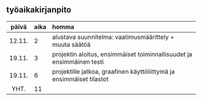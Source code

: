 ## työaikakirjanpito ##

| päivä | aika | homma  |
| :----:|:-----| :-----|
| 12.11. | 2    | alustava suunnitelma: vaatimusmäärittely + muuta säätöä |
| 19.11. | 3    | projektin aloitus, ensimmäiset toiminnallisuudet ja ensimmäinen testi |
| 19.11. | 6    | projektille jatkoa, graafinen käyttöliittymä ja ensimmäiset tilastot |
| YHT.   | 11   |

